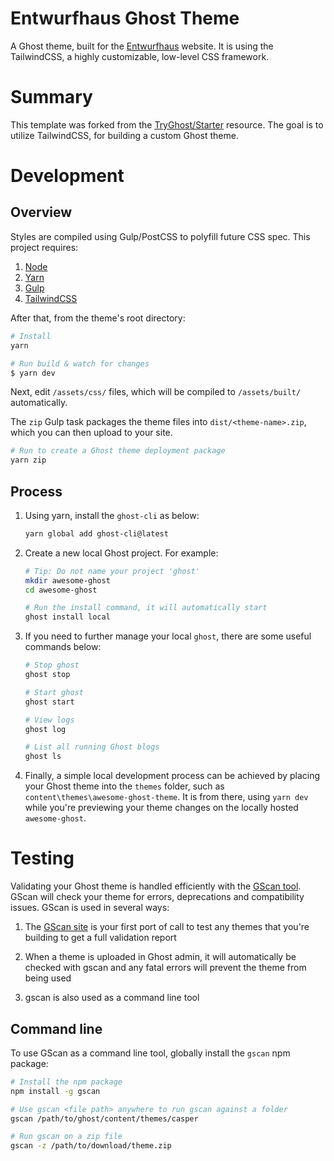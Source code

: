 # Entwurfhaus Ghost Theme

A Ghost theme, built for the [Entwurfhaus](https://entwurfhaus.com) website. It is using the TailwindCSS, a highly customizable, low-level CSS framework.

# Summary

This template was forked from the [TryGhost/Starter](https://github.com/TryGhost/Starter) resource. The goal is to utilize TailwindCSS, for building a custom Ghost theme.

# Development

## Overview

Styles are compiled using Gulp/PostCSS to polyfill future CSS spec. This project requires:

1. [Node](https://nodejs.org/)
1. [Yarn](https://yarnpkg.com/) 
1. [Gulp](https://gulpjs.com)
1. [TailwindCSS](https://tailwindcss.com)

After that, from the theme's root directory:

```bash
# Install
yarn

# Run build & watch for changes
$ yarn dev
```

Next, edit `/assets/css/` files, which will be compiled to `/assets/built/` automatically.

The `zip` Gulp task packages the theme files into `dist/<theme-name>.zip`, which you can then upload to your site.

```bash
# Run to create a Ghost theme deployment package
yarn zip
```

## Process

1. Using yarn, install the ``ghost-cli`` as below:
    ```bash
    yarn global add ghost-cli@latest
    ```
1. Create a new local Ghost project. For example:
    ```bash
    # Tip: Do not name your project 'ghost'
    mkdir awesome-ghost
    cd awesome-ghost

    # Run the install command, it will automatically start
    ghost install local
    ```
1. If you need to further manage your local ``ghost``, there are some useful commands below:

    ```bash
    # Stop ghost
    ghost stop

    # Start ghost
    ghost start

    # View logs
    ghost log

    # List all running Ghost blogs
    ghost ls
    ```
1. Finally, a simple local development process can be achieved by placing your Ghost theme into the ``themes`` folder, such as ``content\themes\awesome-ghost-theme``. It is from there, using ``yarn dev`` while you're previewing your theme changes on the locally hosted ``awesome-ghost``.    

# Testing

Validating your Ghost theme is handled efficiently with the [GScan tool](https://gscan.ghost.org/). GScan will check your theme for errors, deprecations and compatibility issues. GScan is used in several ways:

1. The [GScan site](https://gscan.ghost.org/) is your first port of call to test any themes that you're building to get a full validation report

1. When a theme is uploaded in Ghost admin, it will automatically be checked with gscan and any fatal errors will prevent the theme from being used

1. gscan is also used as a command line tool

## Command line

To use GScan as a command line tool, globally install the ``gscan`` npm package:

```bash
# Install the npm package
npm install -g gscan

# Use gscan <file path> anywhere to run gscan against a folder
gscan /path/to/ghost/content/themes/casper

# Run gscan on a zip file
gscan -z /path/to/download/theme.zip
```